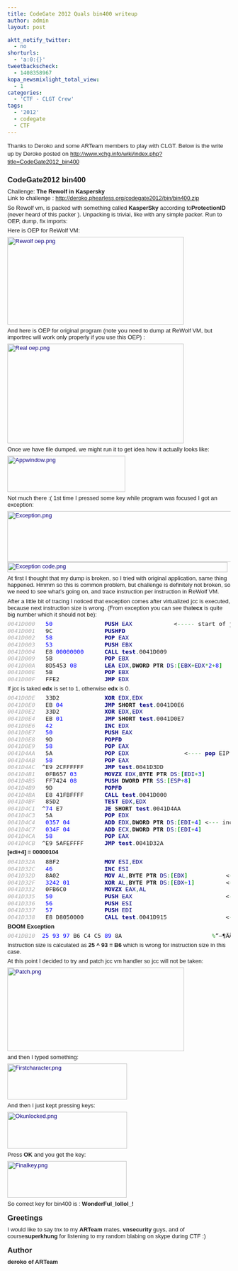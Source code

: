 ```yaml
---
title: CodeGate 2012 Quals bin400 writeup
author: admin
layout: post

aktt_notify_twitter:
  - no
shorturls:
  - 'a:0:{}'
tweetbackscheck:
  - 1408358967
kopa_newsmixlight_total_view:
  - 1
categories:
  - 'CTF - CLGT Crew'
tags:
  - '2012'
  - codegate
  - CTF
---
```

<span style="color: #222222;font-family: 'Lucida Grande', Arial, Tahoma, Verdana, sans-serif;font-size: 13px;line-height: 18px">Thanks to Deroko and some ARTeam members to play with CLGT. Below is the write up by Deroko posted on <a href="http://www.xchg.info/wiki/index.php?title=CodeGate2012_bin400">http://www.xchg.info/wiki/index.php?title=CodeGate2012_bin400</a></span>

<h3 style="margin-top: 0px;margin-right: 0px;margin-bottom: 0.3em;margin-left: 0px;padding-top: 0.5em;padding-bottom: 0.17em;border-bottom-width: initial;border-bottom-style: none;border-bottom-color: initial;width: auto;font-size: 17px;font-family: sans-serif">
  <span id="CodeGate2012_bin400">CodeGate2012 bin400</span>
</h3>

<p style="margin-top: 0.4em;margin-right: 0px;margin-bottom: 0.5em;margin-left: 0px;font-family: sans-serif;font-size: 13px">
  Challenge: <strong>The Rewolf in Kaspersky </strong><br /> Link to challenge : <a rel="nofollow" href="http://deroko.phearless.org/codegate2012/bin/bin400.zip">http://deroko.phearless.org/codegate2012/bin/bin400.zip</a>
</p>

<p style="margin-top: 0.4em;margin-right: 0px;margin-bottom: 0.5em;margin-left: 0px;font-family: sans-serif;font-size: 13px">
  So Rewolf vm, is packed with something called <strong>KasperSky</strong> according to<strong>ProtectionID</strong> (never heard of this packer ). Unpacking is trivial, like with any simple packer. Run to OEP, dump, fix imports:
</p>

<p style="margin-top: 0.4em;margin-right: 0px;margin-bottom: 0.5em;margin-left: 0px;font-family: sans-serif;font-size: 13px">
  Here is OEP for ReWolf VM:
</p>

<p style="margin-top: 0.4em;margin-right: 0px;margin-bottom: 0.5em;margin-left: 0px;font-family: sans-serif;font-size: 13px">
  <a style="text-decoration: none;color: #0b0080;background-color: initial" href="http://www.xchg.info/wiki/index.php?title=File:Rewolf_oep.png"><img style="vertical-align: middle;margin: 0px;border: initial none initial" src="http://www.xchg.info/wiki/images/6/6d/Rewolf_oep.png" alt="Rewolf oep.png" width="398" height="198" /></a>
</p>

<p style="margin-top: 0.4em;margin-right: 0px;margin-bottom: 0.5em;margin-left: 0px;font-family: sans-serif;font-size: 13px">
  And here is OEP for original program (note you need to dump at ReWolf VM, but importrec will work only properly if you use this OEP) :
</p>

<p style="margin-top: 0.4em;margin-right: 0px;margin-bottom: 0.5em;margin-left: 0px;font-family: sans-serif;font-size: 13px">
  <a style="text-decoration: none;color: #0b0080;background-color: initial" href="http://www.xchg.info/wiki/index.php?title=File:Real_oep.png"><img style="vertical-align: middle;margin: 0px;border: initial none initial" src="http://www.xchg.info/wiki/images/b/b9/Real_oep.png" alt="Real oep.png" width="398" height="225" /></a>
</p>

<p style="margin-top: 0.4em;margin-right: 0px;margin-bottom: 0.5em;margin-left: 0px;font-family: sans-serif;font-size: 13px">
  Once we have file dumped, we might run it to get idea how it actually looks like:
</p>

<p style="margin-top: 0.4em;margin-right: 0px;margin-bottom: 0.5em;margin-left: 0px;font-family: sans-serif;font-size: 13px">
  <a style="text-decoration: none;color: #0b0080;background-color: initial" href="http://www.xchg.info/wiki/index.php?title=File:Appwindow.png"><img style="vertical-align: middle;margin: 0px;border: initial none initial" src="http://www.xchg.info/wiki/images/6/6c/Appwindow.png" alt="Appwindow.png" width="266" height="82" /></a>
</p>

<p style="margin-top: 0.4em;margin-right: 0px;margin-bottom: 0.5em;margin-left: 0px;font-family: sans-serif;font-size: 13px">
  Not much there :( 1st time I pressed some key while program was focused I got an exception:
</p>

<p style="margin-top: 0.4em;margin-right: 0px;margin-bottom: 0.5em;margin-left: 0px;font-family: sans-serif;font-size: 13px">
  <a style="text-decoration: none;color: #0b0080;background-color: initial" href="http://www.xchg.info/wiki/index.php?title=File:Exception.png"><img style="vertical-align: middle;margin: 0px;border: initial none initial" src="http://www.xchg.info/wiki/images/4/44/Exception.png" alt="Exception.png" width="944" height="115" /></a><br /> <a style="text-decoration: none;color: #0b0080;background-color: initial" href="http://www.xchg.info/wiki/index.php?title=File:Exception_code.png"><img style="vertical-align: middle;margin: 0px;border: initial none initial" src="http://www.xchg.info/wiki/images/c/c6/Exception_code.png" alt="Exception code.png" width="497" height="23" /></a>
</p>

<p style="margin-top: 0.4em;margin-right: 0px;margin-bottom: 0.5em;margin-left: 0px;font-family: sans-serif;font-size: 13px">
  At first I thought that my dump is broken, so I tried with original application, same thing happened. Hmmm so this is common problem, but challenge is definitely not broken, so we need to see what&#8217;s going on, and trace instruction per instruction in ReWolf VM.
</p>

<p style="margin-top: 0.4em;margin-right: 0px;margin-bottom: 0.5em;margin-left: 0px;font-family: sans-serif;font-size: 13px">
  After a little bit of tracing I noticed that exception comes after virtualized jcc is executed, because next instruction size is wrong. (From exception you can see that<strong>ecx</strong> is quite big number which it should not be):
</p>

<div style="font-family: sans-serif;font-size: 13px;text-align: left" dir="ltr">
  <div style="line-height: normal;font-family: monospace">
    <pre style="font-family: monospace, 'Courier New';background-color: initial;font: normal normal normal 1em/1.2em monospace;margin-top: 0px;margin-bottom: 0px;vertical-align: top;padding: 0px;border: 0px none white"><span style="color: #adadad;font-style: italic">0041D000</span>   <span style="color: #0000ff">50</span>               <span style="color: #00007f;font-weight: bold">PUSH</span> <span style="color: #00007f">EAX</span>            &lt;<span style="color: #339933">-----</span> start of jcc opcode
<span style="color: #adadad;font-style: italic">0041D001</span>   9C               <span style="color: #00007f;font-weight: bold">PUSHFD</span>
<span style="color: #adadad;font-style: italic">0041D002</span>   <span style="color: #0000ff">58</span>               <span style="color: #00007f;font-weight: bold">POP</span> <span style="color: #00007f">EAX</span>
<span style="color: #adadad;font-style: italic">0041D003</span>   <span style="color: #0000ff">53</span>               <span style="color: #00007f;font-weight: bold">PUSH</span> <span style="color: #00007f">EBX</span>
<span style="color: #adadad;font-style: italic">0041D004</span>   E8 <span style="color: #0000ff">00000000</span>      <span style="color: #00007f;font-weight: bold">CALL</span> <span style="color: #00007f;font-weight: bold">test</span><span style="color: #339933">.</span>0041D009
<span style="color: #adadad;font-style: italic">0041D009</span>   5B               <span style="color: #00007f;font-weight: bold">POP</span> <span style="color: #00007f">EBX</span>
<span style="color: #adadad;font-style: italic">0041D00A</span>   8D5453 <span style="color: #0000ff">08</span>        <span style="color: #00007f;font-weight: bold">LEA</span> <span style="color: #00007f">EDX</span><span style="color: #339933">,</span><span style="font-weight: bold">DWORD</span> <span style="font-weight: bold">PTR</span> <span style="color: #00007f">DS</span><span style="color: #339933">:</span><span style="color: #009900;font-weight: bold">[</span><span style="color: #00007f">EBX</span><span style="color: #339933">+</span><span style="color: #00007f">EDX</span><span style="color: #339933">*</span><span style="color: #0000ff">2</span><span style="color: #339933">+</span><span style="color: #0000ff">8</span><span style="color: #009900;font-weight: bold">]</span>
<span style="color: #adadad;font-style: italic">0041D00E</span>   5B               <span style="color: #00007f;font-weight: bold">POP</span> <span style="color: #00007f">EBX</span>
<span style="color: #adadad;font-style: italic">0041D00F</span>   FFE2             <span style="color: #00007f;font-weight: bold">JMP</span> <span style="color: #00007f">EDX</span></pre>
  </div>
</div>

<p style="margin-top: 0.4em;margin-right: 0px;margin-bottom: 0.5em;margin-left: 0px;font-family: sans-serif;font-size: 13px">
  If jcc is taked <strong>edx</strong> is set to 1, otherwise <strong>edx</strong> is 0.
</p>

<div style="font-family: sans-serif;font-size: 13px;text-align: left" dir="ltr">
  <div style="line-height: normal;font-family: monospace">
    <pre style="font-family: monospace, 'Courier New';background-color: initial;font: normal normal normal 1em/1.2em monospace;margin-top: 0px;margin-bottom: 0px;vertical-align: top;padding: 0px;border: 0px none white"><span style="color: #adadad;font-style: italic">0041D0DE</span>   33D2             <span style="color: #00007f;font-weight: bold">XOR</span> <span style="color: #00007f">EDX</span><span style="color: #339933">,</span><span style="color: #00007f">EDX</span>                              <span style="color: #666666;font-style: italic">; test.0041D023</span>
<span style="color: #adadad;font-style: italic">0041D0E0</span>   EB <span style="color: #0000ff">04</span>            <span style="color: #00007f;font-weight: bold">JMP</span> <span style="font-weight: bold">SHORT</span> <span style="color: #00007f;font-weight: bold">test</span><span style="color: #339933">.</span>0041D0E6
<span style="color: #adadad;font-style: italic">0041D0E2</span>   33D2             <span style="color: #00007f;font-weight: bold">XOR</span> <span style="color: #00007f">EDX</span><span style="color: #339933">,</span><span style="color: #00007f">EDX</span>
<span style="color: #adadad;font-style: italic">0041D0E4</span>   EB <span style="color: #0000ff">01</span>            <span style="color: #00007f;font-weight: bold">JMP</span> <span style="font-weight: bold">SHORT</span> <span style="color: #00007f;font-weight: bold">test</span><span style="color: #339933">.</span>0041D0E7
<span style="color: #adadad;font-style: italic">0041D0E6</span>   <span style="color: #0000ff">42</span>               <span style="color: #00007f;font-weight: bold">INC</span> <span style="color: #00007f">EDX</span>
<span style="color: #adadad;font-style: italic">0041D0E7</span>   <span style="color: #0000ff">50</span>               <span style="color: #00007f;font-weight: bold">PUSH</span> <span style="color: #00007f">EAX</span>
<span style="color: #adadad;font-style: italic">0041D0E8</span>   9D               <span style="color: #00007f;font-weight: bold">POPFD</span>
<span style="color: #adadad;font-style: italic">0041D0E9</span>   <span style="color: #0000ff">58</span>               <span style="color: #00007f;font-weight: bold">POP</span> <span style="color: #00007f">EAX</span></pre>
  </div>
</div>

<div style="font-family: sans-serif;font-size: 13px;text-align: left" dir="ltr">
  <div style="line-height: normal;font-family: monospace">
    <pre style="font-family: monospace, 'Courier New';background-color: initial;font: normal normal normal 1em/1.2em monospace;margin-top: 0px;margin-bottom: 0px;vertical-align: top;padding: 0px;border: 0px none white"><span style="color: #adadad;font-style: italic">0041D4AA</span>   5A               <span style="color: #00007f;font-weight: bold">POP</span> <span style="color: #00007f">EDX</span>                &lt;<span style="color: #339933">----</span> <span style="color: #00007f;font-weight: bold">pop</span> EIP <span style="color: #009900;font-weight: bold">(</span>jcc <span style="color: #00007f;font-weight: bold">not</span> taken<span style="color: #009900;font-weight: bold">)</span>
<span style="color: #adadad;font-style: italic">0041D4AB</span>   <span style="color: #0000ff">58</span>               <span style="color: #00007f;font-weight: bold">POP</span> <span style="color: #00007f">EAX</span>
<span style="color: #adadad;font-style: italic">0041D4AC</span>  ^E9 2CFFFFFF      <span style="color: #00007f;font-weight: bold">JMP</span> <span style="color: #00007f;font-weight: bold">test</span><span style="color: #339933">.</span>0041D3DD
<span style="color: #adadad;font-style: italic">0041D4B1</span>   0FB657 <span style="color: #0000ff">03</span>        <span style="color: #00007f;font-weight: bold">MOVZX</span> <span style="color: #00007f">EDX</span><span style="color: #339933">,</span><span style="font-weight: bold">BYTE</span> <span style="font-weight: bold">PTR</span> <span style="color: #00007f">DS</span><span style="color: #339933">:</span><span style="color: #009900;font-weight: bold">[</span><span style="color: #00007f">EDI</span><span style="color: #339933">+</span><span style="color: #0000ff">3</span><span style="color: #009900;font-weight: bold">]</span>
<span style="color: #adadad;font-style: italic">0041D4B5</span>   FF7424 <span style="color: #0000ff">08</span>        <span style="color: #00007f;font-weight: bold">PUSH</span> <span style="font-weight: bold">DWORD</span> <span style="font-weight: bold">PTR</span> <span style="color: #00007f">SS</span><span style="color: #339933">:</span><span style="color: #009900;font-weight: bold">[</span><span style="color: #00007f">ESP</span><span style="color: #339933">+</span><span style="color: #0000ff">8</span><span style="color: #009900;font-weight: bold">]</span>
<span style="color: #adadad;font-style: italic">0041D4B9</span>   9D               <span style="color: #00007f;font-weight: bold">POPFD</span>
<span style="color: #adadad;font-style: italic">0041D4BA</span>   E8 41FBFFFF      <span style="color: #00007f;font-weight: bold">CALL</span> <span style="color: #00007f;font-weight: bold">test</span><span style="color: #339933">.</span>0041D000
<span style="color: #adadad;font-style: italic">0041D4BF</span>   85D2             <span style="color: #00007f;font-weight: bold">TEST</span> <span style="color: #00007f">EDX</span><span style="color: #339933">,</span><span style="color: #00007f">EDX</span>
<span style="color: #adadad;font-style: italic">0041D4C1</span>  ^<span style="color: #0000ff">74</span> E7            <span style="color: #00007f;font-weight: bold">JE</span> <span style="font-weight: bold">SHORT</span> <span style="color: #00007f;font-weight: bold">test</span><span style="color: #339933">.</span>0041D4AA
<span style="color: #adadad;font-style: italic">0041D4C3</span>   5A               <span style="color: #00007f;font-weight: bold">POP</span> <span style="color: #00007f">EDX</span>
<span style="color: #adadad;font-style: italic">0041D4C4</span>   <span style="color: #0000ff">0357</span> <span style="color: #0000ff">04</span>          <span style="color: #00007f;font-weight: bold">ADD</span> <span style="color: #00007f">EDX</span><span style="color: #339933">,</span><span style="font-weight: bold">DWORD</span> <span style="font-weight: bold">PTR</span> <span style="color: #00007f">DS</span><span style="color: #339933">:</span><span style="color: #009900;font-weight: bold">[</span><span style="color: #00007f">EDI</span><span style="color: #339933">+</span><span style="color: #0000ff">4</span><span style="color: #009900;font-weight: bold">]</span> &lt;<span style="color: #339933">---</span> increment EIP <span style="color: #009900;font-weight: bold">(</span>jcc taken<span style="color: #009900;font-weight: bold">)</span>
<span style="color: #adadad;font-style: italic">0041D4C7</span>   <span style="color: #0000ff">034F</span> <span style="color: #0000ff">04</span>          <span style="color: #00007f;font-weight: bold">ADD</span> <span style="color: #00007f">ECX</span><span style="color: #339933">,</span><span style="font-weight: bold">DWORD</span> <span style="font-weight: bold">PTR</span> <span style="color: #00007f">DS</span><span style="color: #339933">:</span><span style="color: #009900;font-weight: bold">[</span><span style="color: #00007f">EDI</span><span style="color: #339933">+</span><span style="color: #0000ff">4</span><span style="color: #009900;font-weight: bold">]</span>
<span style="color: #adadad;font-style: italic">0041D4CA</span>   <span style="color: #0000ff">58</span>               <span style="color: #00007f;font-weight: bold">POP</span> <span style="color: #00007f">EAX</span>
<span style="color: #adadad;font-style: italic">0041D4CB</span>  ^E9 5AFEFFFF      <span style="color: #00007f;font-weight: bold">JMP</span> <span style="color: #00007f;font-weight: bold">test</span><span style="color: #339933">.</span>0041D32A</pre>
  </div>
</div>

<p style="margin-top: 0.4em;margin-right: 0px;margin-bottom: 0.5em;margin-left: 0px;font-family: sans-serif;font-size: 13px">
  <strong>[edi+4] = 00000104</strong>
</p>

<div style="font-family: sans-serif;font-size: 13px;text-align: left" dir="ltr">
  <div style="line-height: normal;font-family: monospace">
    <pre style="font-family: monospace, 'Courier New';background-color: initial;font: normal normal normal 1em/1.2em monospace;margin-top: 0px;margin-bottom: 0px;vertical-align: top;padding: 0px;border: 0px none white"><span style="color: #adadad;font-style: italic">0041D32A</span>   8BF2             <span style="color: #00007f;font-weight: bold">MOV</span> <span style="color: #00007f">ESI</span><span style="color: #339933">,</span><span style="color: #00007f">EDX</span>
<span style="color: #adadad;font-style: italic">0041D32C</span>   <span style="color: #0000ff">46</span>               <span style="color: #00007f;font-weight: bold">INC</span> <span style="color: #00007f">ESI</span>
<span style="color: #adadad;font-style: italic">0041D32D</span>   8A02             <span style="color: #00007f;font-weight: bold">MOV</span> <span style="color: #00007f">AL</span><span style="color: #339933">,</span><span style="font-weight: bold">BYTE</span> <span style="font-weight: bold">PTR</span> <span style="color: #00007f">DS</span><span style="color: #339933">:</span><span style="color: #009900;font-weight: bold">[</span><span style="color: #00007f">EDX</span><span style="color: #009900;font-weight: bold">]</span>           &lt;<span style="color: #339933">---</span> <span style="font-weight: bold">size</span> of next instruction
<span style="color: #adadad;font-style: italic">0041D32F</span>   <span style="color: #0000ff">3242</span> <span style="color: #0000ff">01</span>          <span style="color: #00007f;font-weight: bold">XOR</span> <span style="color: #00007f">AL</span><span style="color: #339933">,</span><span style="font-weight: bold">BYTE</span> <span style="font-weight: bold">PTR</span> <span style="color: #00007f">DS</span><span style="color: #339933">:</span><span style="color: #009900;font-weight: bold">[</span><span style="color: #00007f">EDX</span><span style="color: #339933">+</span><span style="color: #0000ff">1</span><span style="color: #009900;font-weight: bold">]</span>         &lt;<span style="color: #339933">---</span> <span style="color: #00007f;font-weight: bold">xor</span> 1st <span style="color: #0000ff">2</span> bytes to get proper sie
<span style="color: #adadad;font-style: italic">0041D332</span>   0FB6C0           <span style="color: #00007f;font-weight: bold">MOVZX</span> <span style="color: #00007f">EAX</span><span style="color: #339933">,</span><span style="color: #00007f">AL</span>
<span style="color: #adadad;font-style: italic">0041D335</span>   <span style="color: #0000ff">50</span>               <span style="color: #00007f;font-weight: bold">PUSH</span> <span style="color: #00007f">EAX</span>                           &lt;<span style="color: #339933">---</span> <span style="font-weight: bold">size</span> of instruction passed to memcpy
<span style="color: #adadad;font-style: italic">0041D336</span>   <span style="color: #0000ff">56</span>               <span style="color: #00007f;font-weight: bold">PUSH</span> <span style="color: #00007f">ESI</span>
<span style="color: #adadad;font-style: italic">0041D337</span>   <span style="color: #0000ff">57</span>               <span style="color: #00007f;font-weight: bold">PUSH</span> <span style="color: #00007f">EDI</span>
<span style="color: #adadad;font-style: italic">0041D338</span>   E8 D8050000      <span style="color: #00007f;font-weight: bold">CALL</span> <span style="color: #00007f;font-weight: bold">test</span><span style="color: #339933">.</span>0041D915                 &lt;<span style="color: #339933">---</span> memcpy</pre>
  </div>
</div>

<p style="margin-top: 0.4em;margin-right: 0px;margin-bottom: 0.5em;margin-left: 0px;font-family: sans-serif;font-size: 13px">
  <strong>BOOM Exception</strong>
</p>

<div style="font-family: sans-serif;font-size: 13px;text-align: left" dir="ltr">
  <div style="line-height: normal;font-family: monospace">
    <pre style="font-family: monospace, 'Courier New';background-color: initial;font: normal normal normal 1em/1.2em monospace;margin-top: 0px;margin-bottom: 0px;vertical-align: top;padding: 0px;border: 0px none white"><span style="color: #adadad;font-style: italic">0041DB10</span>  <span style="color: #0000ff">25</span> <span style="color: #0000ff">93</span> <span style="color: #0000ff">97</span> B6 C4 C5 <span style="color: #0000ff">89</span> 8A                          <span style="color: #339933">%</span>“—¶ÄÅ‰Š</pre>
  </div>
</div>

<p style="margin-top: 0.4em;margin-right: 0px;margin-bottom: 0.5em;margin-left: 0px;font-family: sans-serif;font-size: 13px">
  Instruction size is calculated as <strong>25 ^ 93 = B6</strong> which is wrong for instruction size in this case.
</p>

<p style="margin-top: 0.4em;margin-right: 0px;margin-bottom: 0.5em;margin-left: 0px;font-family: sans-serif;font-size: 13px">
  At this point I decided to try and patch jcc vm handler so jcc will not be taken:
</p>

<p style="margin-top: 0.4em;margin-right: 0px;margin-bottom: 0.5em;margin-left: 0px;font-family: sans-serif;font-size: 13px">
  <a style="text-decoration: none;color: #0b0080;background-color: initial" href="http://www.xchg.info/wiki/index.php?title=File:Patch.png"><img style="vertical-align: middle;margin: 0px;border: initial none initial" src="http://www.xchg.info/wiki/images/6/63/Patch.png" alt="Patch.png" width="399" height="189" /></a>
</p>

<p style="margin-top: 0.4em;margin-right: 0px;margin-bottom: 0.5em;margin-left: 0px;font-family: sans-serif;font-size: 13px">
  and then I typed something:
</p>

<p style="margin-top: 0.4em;margin-right: 0px;margin-bottom: 0.5em;margin-left: 0px;font-family: sans-serif;font-size: 13px">
  <a style="text-decoration: none;color: #0b0080;background-color: initial" href="http://www.xchg.info/wiki/index.php?title=File:Firstcharacter.png"><img style="vertical-align: middle;margin: 0px;border: initial none initial" src="http://www.xchg.info/wiki/images/7/7c/Firstcharacter.png" alt="Firstcharacter.png" width="270" height="81" /></a>
</p>

<p style="margin-top: 0.4em;margin-right: 0px;margin-bottom: 0.5em;margin-left: 0px;font-family: sans-serif;font-size: 13px">
  And then I just kept pressing keys:
</p>

<p style="margin-top: 0.4em;margin-right: 0px;margin-bottom: 0.5em;margin-left: 0px;font-family: sans-serif;font-size: 13px">
  <a style="text-decoration: none;color: #0b0080;background-color: initial" href="http://www.xchg.info/wiki/index.php?title=File:Okunlocked.png"><img style="vertical-align: middle;margin: 0px;border: initial none initial" src="http://www.xchg.info/wiki/images/8/85/Okunlocked.png" alt="Okunlocked.png" width="270" height="83" /></a>
</p>

<p style="margin-top: 0.4em;margin-right: 0px;margin-bottom: 0.5em;margin-left: 0px;font-family: sans-serif;font-size: 13px">
  Press <strong>OK</strong> and you get the key:
</p>

<p style="margin-top: 0.4em;margin-right: 0px;margin-bottom: 0.5em;margin-left: 0px;font-family: sans-serif;font-size: 13px">
  <a style="text-decoration: none;color: #0b0080;background-color: initial" href="http://www.xchg.info/wiki/index.php?title=File:Finalkey.png"><img style="vertical-align: middle;margin: 0px;border: initial none initial" src="http://www.xchg.info/wiki/images/2/21/Finalkey.png" alt="Finalkey.png" width="269" height="83" /></a>
</p>

<p style="margin-top: 0.4em;margin-right: 0px;margin-bottom: 0.5em;margin-left: 0px;font-family: sans-serif;font-size: 13px">
  So correct key for bin400 is : <strong>WonderFul_lollol_!</strong>
</p>

<p style="margin-top: 0.4em;margin-right: 0px;margin-bottom: 0.5em;margin-left: 0px;font-family: sans-serif;font-size: 13px">
  <h3 style="margin-top: 0px;margin-right: 0px;margin-bottom: 0.3em;margin-left: 0px;padding-top: 0.5em;padding-bottom: 0.17em;border-bottom-width: initial;border-bottom-style: none;border-bottom-color: initial;width: auto;font-size: 17px;font-family: sans-serif">
    <span id="Greetings">Greetings</span>
  </h3>
  
  <p style="margin-top: 0.4em;margin-right: 0px;margin-bottom: 0.5em;margin-left: 0px;font-family: sans-serif;font-size: 13px">
    I would like to say tnx to my <strong>ARTeam</strong> mates, <strong>vnsecurity</strong> guys, and of course<strong>superkhung</strong> for listening to my random blabing on skype during CTF :)
  </p>
  
  <h3 style="margin-top: 0px;margin-right: 0px;margin-bottom: 0.3em;margin-left: 0px;padding-top: 0.5em;padding-bottom: 0.17em;border-bottom-width: initial;border-bottom-style: none;border-bottom-color: initial;width: auto;font-size: 17px;font-family: sans-serif">
    <span id="Author">Author</span>
  </h3>
  
  <p style="margin-top: 0.4em;margin-right: 0px;margin-bottom: 0.5em;margin-left: 0px;font-family: sans-serif;font-size: 13px">
    <strong>deroko of ARTeam</strong>
  </p>
  
  <div>
    <strong><br /> </strong>
  </div>